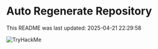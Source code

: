 # Auto Regenerate Repository

This README was last updated: 2025-04-21 22:29:58

 ![TryHackMe](https://tryhackme.com/badge/533634)